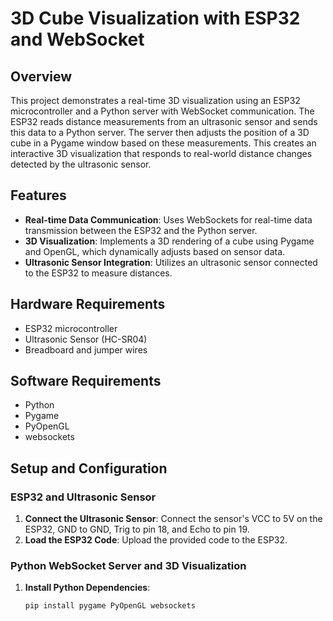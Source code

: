 # 3D Cube Visualization with ESP32 and WebSocket

## Overview

This project demonstrates a real-time 3D visualization using an ESP32 microcontroller and a Python server with WebSocket communication. The ESP32 reads distance measurements from an ultrasonic sensor and sends this data to a Python server. The server then adjusts the position of a 3D cube in a Pygame window based on these measurements. This creates an interactive 3D visualization that responds to real-world distance changes detected by the ultrasonic sensor.

## Features

- **Real-time Data Communication**: Uses WebSockets for real-time data transmission between the ESP32 and the Python server.
- **3D Visualization**: Implements a 3D rendering of a cube using Pygame and OpenGL, which dynamically adjusts based on sensor data.
- **Ultrasonic Sensor Integration**: Utilizes an ultrasonic sensor connected to the ESP32 to measure distances.

## Hardware Requirements

- ESP32 microcontroller
- Ultrasonic Sensor (HC-SR04)
- Breadboard and jumper wires

## Software Requirements

- Python
- Pygame
- PyOpenGL
- websockets

## Setup and Configuration

### ESP32 and Ultrasonic Sensor

1. **Connect the Ultrasonic Sensor**: Connect the sensor's VCC to 5V on the ESP32, GND to GND, Trig to pin 18, and Echo to pin 19.
2. **Load the ESP32 Code**: Upload the provided code to the ESP32.

### Python WebSocket Server and 3D Visualization

1. **Install Python Dependencies**:
   ```bash
   pip install pygame PyOpenGL websockets
   ```
